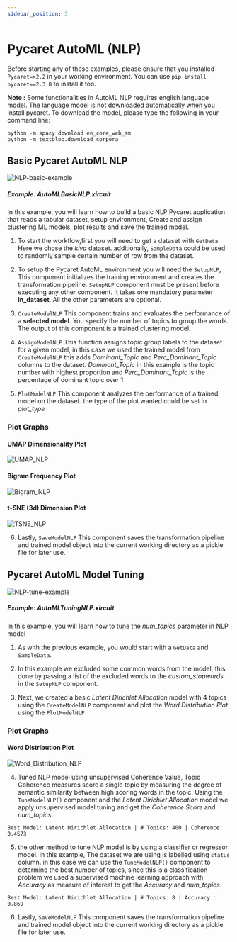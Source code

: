 ```yaml
---
sidebar_position: 3
---
```


# Pycaret AutoML (NLP)

Before starting any of these examples, please ensure that you installed <code>Pycaret=>2.2</code> in your working environment. You can use <code>pip install pycaret==2.3.8</code> to install it too. 

**Note :** Some functionalities in AutoML NLP requires english language model. The language model is not downloaded automatically when you install pycaret. To download the model, please type the following in your command line:

```
python -m spacy download en_core_web_sm
python -m textblob.download_corpora
```

## Basic Pycaret AutoML NLP

![NLP-basic-example](pycaret_images/NLP_basic_example.gif)

##### Example: AutoMLBasicNLP.xircuit

In this example, you will learn how to build a basic NLP Pycaret application that reads a tabular dataset, setup environment, Create and assign clustering ML models, plot results and save the trained model.

1. To start the workflow,first you will need to get a dataset with  `GetData`. Here we chose the *kiva* dataset. additionally, `SampleData` could be used to randomly sample certain number of row from the dataset. 
   
2. To setup the Pycaret AutoML environment you will need the `SetupNLP`, This component initializes the training environment and creates the transformation pipeline. `SetupNLP` component must be present before executing any other component. It takes one mandatory parameter **in_dataset**. All the other parameters are optional.   
   

3. `CreateModelNLP` This component trains and evaluates the performance of a **selected model**. You specify the number of topics to group the words. The output of this component is a trained clustering model. 

4. `AssignModelNLP` This function assigns topic group labels to the dataset for a given model, in this case we used the trained model from `CreateModelNLP` this adds *Dominant_Topic* and *Perc_Dominant_Topic* columns to the dataset. *Dominant_Topic* in this example is the topic number with highest proportion and *Perc_Dominant_Topic* is the percentage of dominant topic over 1 
   
5. `PlotModelNLP` This component analyzes the performance of a trained model on the dataset. the type of the plot wanted could be set in *plot_type*


### Plot Graphs
#### UMAP Dimensionality Plot
![UMAP_NLP](pycaret_images/UMAP_NLP.png)

#### Bigram Frequency Plot
![Bigram_NLP](pycaret_images/Bigram_NLP.png)

#### t-SNE (3d) Dimension Plot
![TSNE_NLP](pycaret_images/TSNE_NLP.png)


6. Lastly, `SaveModelNLP` This component saves the transformation pipeline and trained model object into the current working directory as a pickle file for later use.


##  Pycaret AutoML Model Tuning

![NLP-tune-example](pycaret_images/NLP_tune_example.gif)

##### Example: AutoMLTuningNLP.xircuit

In this example, you will learn how to tune the *num_topics* parameter in NLP model

1.  As with the previous example, you would start with a `GetData` and `SampleData`.
   
2. In this example we excluded some common words from the model, this done by passing a list of the excluded words to the *custom_stopwords* in the `SetupNLP` component.
   
3. Next, we created a basic *Latent Dirichlet Allocation* model with 4 topics using the `CreateModelNLP` component and plot the *Word Distribution Plot* using the `PlotModelNLP`  

### Plot Graphs
#### Word Distribution Plot
![Word_Distribution_NLP](pycaret_images/Word_Distribution_NLP.png)

4. Tuned NLP model using unsupervised Coherence Value, Topic Coherence measures score a single topic by measuring the degree of semantic similarity between high scoring words in the topic. Using the `TuneModelNLP()` component and the *Latent Dirichlet Allocation* model we apply unsupervised model tuning and get the *Coherence Score* and *num_topics*. 
```
Best Model: Latent Dirichlet Allocation | # Topics: 400 | Coherence: 0.4573
```   
5. the other method to tune NLP model is by using a classifier or regressor model. in this example, The dataset we are using is labelled using `status` column. in this case we can use the `TuneModelNLP()` component to determine the best number of topics, since this is a classification problem we used a supervised machine learning approach with *Accuracy* as measure of interest to get the *Accuracy* and *num_topics*.
```
Best Model: Latent Dirichlet Allocation | # Topics: 8 | Accuracy : 0.869
```  
6. Lastly, `SaveModelNLP` This component saves the transformation pipeline and trained model object into the current working directory as a pickle file for later use.
